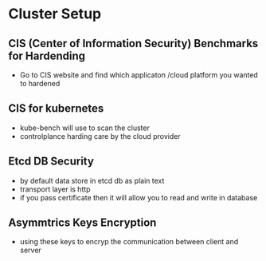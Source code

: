 # Cluster Setup

## CIS (Center of Information Security) Benchmarks for Hardending

- Go to CIS website and find which applicaton /cloud platform you wanted to hardened

## CIS for kubernetes

- kube-bench will use to scan the cluster
- controlplance harding care by the cloud provider

## Etcd DB Security

- by default data store in etcd db as plain text
- transport layer is http
- if you pass certificate then it will allow you to read and write in database

## Asymmtrics Keys Encryption

- using these keys to encryp the communication between client and server


